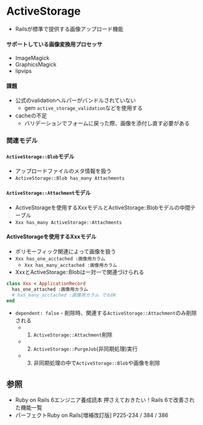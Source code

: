 # ActiveStorage
- Railsが標準で提供する画像アップロード機能

#### サポートしている画像変換用プロセッサ
- ImageMagick
- GraphicsMagick
- lipvips

#### 課題
- 公式のvalidationヘルパーがバンドルされていない
  - gem `active_storage_validation`などを使用する
- cacheの不足
  - バリデーションでフォームに戻った際、画像を添付し直す必要がある

### 関連モデル
#### `ActiveStorage::Blob`モデル
- アップロードファイルのメタ情報を扱う
- `ActiveStorage::Blob has_many Attachments`

#### `ActiveStorage::Attachment`モデル
- ActiveStorageを使用するXxxモデルとActiveStorage::Blobモデルの中間テーブル
- `Xxx has_many ActiveStorage::Attachments`

#### ActiveStorageを使用するXxxモデル
- ポリモーフィック関連によって画像を扱う
- `Xxx has_one_acctached :画像用カラム`
  - `Xxx has_many_acctached :画像用カラム`
- XxxとActiveStorage::Blobは一対一で関連づけられる

```ruby
class Xxx < ApplicationRecord
  has_one_attached :画像用カラム
  # has_many_acctached :画像用カラム でもOK
end
```

- `dependent: false` - 削除時、関連する`ActiveStorage::Attachment`のみ削除される
  - 1. `ActiveStorage::Attachment`削除
  - 2. `ActiveStorage::PurgeJob`(非同期処理)実行
  - 3. 非同期処理の中で`ActiveStorage::Blob`や画像を削除

## 参照
- Ruby on Rails 6エンジニア養成読本 押さえておきたい！Rails 6で改善された機能一覧
- パーフェクトRuby on Rails[増補改訂版] P225-234 / 384 / 386
